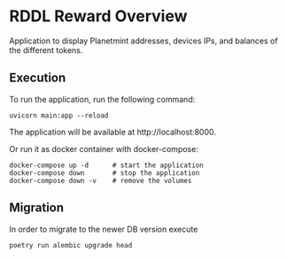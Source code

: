 # RDDL Reward Overview

Application to display Planetmint addresses, devices IPs, and balances of the different tokens.


## Execution
To run the application, run the following command:

```uvicorn main:app --reload```

The application will be available at http://localhost:8000.

Or run it as docker container with docker-compose:

```
docker-compose up -d      # start the application
docker-compose down       # stop the application
docker-compose down -v    # remove the volumes
```

## Migration

In order to migrate to the newer DB version execute

```poetry run alembic upgrade head```

